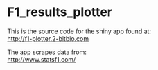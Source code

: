 # F1_results_plotter
This is the source code for the shiny app found at:  
http://f1-plotter.2-bitbio.com

The app scrapes data from:  
http://www.statsf1.com/
